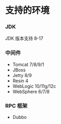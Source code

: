 # 支持的环境

### JDK

JDK 版本支持 8-17

### 中间件

- Tomcat 7/8/9/1
- JBoss 
- Jetty 8/9
- Resin 4
- WebLogic 10/11g/12c
- WebSphere 6/7/8

### RPC 框架

- Dubbo


